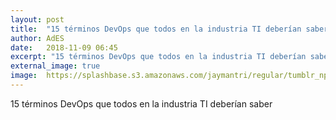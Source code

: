 ```yaml
---
layout: post
title:  "15 términos DevOps que todos en la industria TI deberían saber"
author: AdES
date:   2018-11-09 06:45
excerpt: "15 términos DevOps que todos en la industria TI deberían saber"
external_image: true
image:  https://splashbase.s3.amazonaws.com/jaymantri/regular/tumblr_npgbxsYjeZ1qfirfao1_1280.jpg
---
```

15 términos DevOps que todos en la industria TI deberían saber